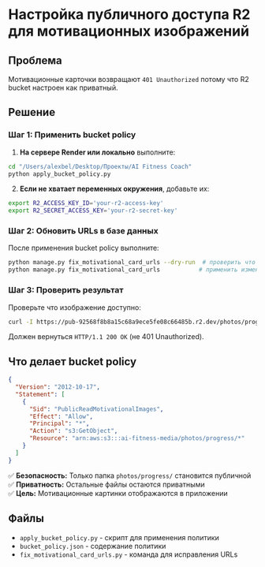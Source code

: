# Настройка публичного доступа R2 для мотивационных изображений

## Проблема
Мотивационные карточки возвращают `401 Unauthorized` потому что R2 bucket настроен как приватный.

## Решение

### Шаг 1: Применить bucket policy

1. **На сервере Render или локально** выполните:
```bash
cd "/Users/alexbel/Desktop/Проекты/AI Fitness Coach"
python apply_bucket_policy.py
```

2. **Если не хватает переменных окружения**, добавьте их:
```bash
export R2_ACCESS_KEY_ID='your-r2-access-key'  
export R2_SECRET_ACCESS_KEY='your-r2-secret-key'
```

### Шаг 2: Обновить URLs в базе данных

После применения bucket policy выполните:
```bash
python manage.py fix_motivational_card_urls --dry-run  # проверить что будет изменено
python manage.py fix_motivational_card_urls           # применить изменения
```

### Шаг 3: Проверить результат

Проверьте что изображение доступно:
```bash
curl -I https://pub-92568f8b8a15c68a9ece5fe08c66485b.r2.dev/photos/progress/card_progress_0066.jpg
```

Должен вернуться `HTTP/1.1 200 OK` (не 401 Unauthorized).

## Что делает bucket policy

```json
{
  "Version": "2012-10-17",
  "Statement": [
    {
      "Sid": "PublicReadMotivationalImages",
      "Effect": "Allow",
      "Principal": "*", 
      "Action": "s3:GetObject",
      "Resource": "arn:aws:s3:::ai-fitness-media/photos/progress/*"
    }
  ]
}
```

✅ **Безопасность:** Только папка `photos/progress/` становится публичной  
✅ **Приватность:** Остальные файлы остаются приватными  
✅ **Цель:** Мотивационные картинки отображаются в приложении  

## Файлы

- `apply_bucket_policy.py` - скрипт для применения политики
- `bucket_policy.json` - содержание политики  
- `fix_motivational_card_urls.py` - команда для исправления URLs